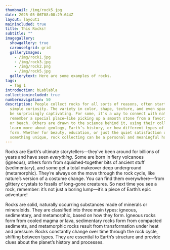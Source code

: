 ```yaml
---
thumbnail: /img/rock5.jpg
date: 2025-05-06T08:00:29.644Z
layout: layout1
mainincluded: true
title: This Rocks!
subtitle: ""
imagegallery:
  showgallery: true
  carouselgrid: grid
  galleryImages:
    - /img/rock1.jpg
    - /img/rock3.jpg
    - /img/rock2.png
    - /img/rock5.jpg
  gallerytext: Here are some examples of rocks.
tags:
  - Tag 1
introduction: bLablabla
collectionincluded: true
numbernavigation: 50
description: People collect rocks for all sorts of reasons, often starting with
  simple curiosity. The variety in color, shape, texture, and even sparkle can
  be surprisingly captivating. For some, it’s a way to connect with nature or
  remember a special place—like picking up a smooth stone from a favorite hike
  or beach. Others are drawn to the science behind it, using their collection to
  learn more about geology, Earth’s history, or how different types of rocks
  form. Whether for beauty, education, or just the quiet satisfaction of finding
  something unique, rock collecting can be a personal and meaningful hobby.
---
```

Rocks are Earth’s ultimate storytellers—they’ve been around for billions of years and have seen *everything*. Some are born in fiery volcanoes (igneous), others form from squished-together bits of ancient stuff (sedimentary), and some get a total makeover deep underground (metamorphic). They’re always on the move through the rock cycle, like nature’s version of a costume change. You can find them everywhere—from glittery crystals to fossils of long-gone creatures. So next time you see a rock, remember: it’s not just a boring lump—it’s a piece of Earth’s epic adventure!

Rocks are solid, naturally occurring substances made of minerals or mineraloids. They are classified into three main types: igneous, sedimentary, and metamorphic, based on how they form. Igneous rocks form from cooled magma or lava, sedimentary rocks form from compacted sediments, and metamorphic rocks result from transformation under heat and pressure. Rocks constantly change over time through the rock cycle, shifting between types. They are essential to Earth’s structure and provide clues about the planet’s history and processes.